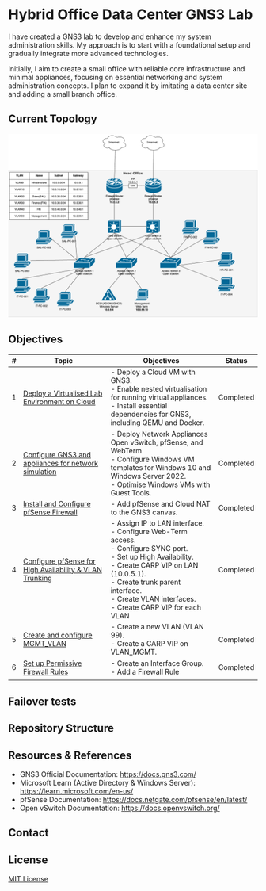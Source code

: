 # Hybrid Office Data Center GNS3 Lab

I have created a GNS3 lab to develop and enhance my system administration skills. My approach is to start with a foundational setup and gradually integrate more advanced technologies.

Initially, I aim to create a small office with reliable core infrastructure and minimal appliances, focusing on essential networking and system administration concepts. I plan to expand it by imitating a data center site and adding a small branch office. 

## Current Topology

![Topology](images/topology.png)

## Objectives

| **#** | **Topic**                                                                               | Objectives                                                                                                                                                                                                                                                         | **Status** |
| ----- | --------------------------------------------------------------------------------------- | ------------------------------------------------------------------------------------------------------------------------------------------------------------------------------------------------------------------------------------------------------------------ | ---------- |
| 1     | [Deploy a Virtualised Lab Environment on Cloud](docs/01_environment_setup.md)           | - Deploy a Cloud VM with GNS3.<br>- Enable nested virtualisation for running virtual appliances.<br>- Install essential dependencies for GNS3, including QEMU and Docker.                                                                                          | Completed  |
| 2     | [Configure GNS3 and appliances for network simulation](docs/02_configure_gns3.md)       | - Deploy Network Appliances Open vSwitch, pfSense, and WebTerm<br>- Configure Windows VM templates for Windows 10 and Windows Server 2022.<br>- Optimise Windows VMs with Guest Tools.                                                                             | Completed  |
| 3     | [Install and Configure pfSense Firewall](docs/03_install_pfsense.md)                    | - Add pfSense and Cloud NAT to the GNS3 canvas.                                                                                                                                                                                                                    | Completed  |
| 4     | [Configure pfSense for High Availability & VLAN Trunking](docs/04_configure_pfsense.md) | - Assign IP to LAN interface.<br>- Configure Web-Term access.<br>- Configure SYNC port.<br>- Set up High Availability.<br>- Create CARP VIP on LAN (10.0.5.1).<br>- Create trunk parent interface.<br>- Create VLAN interfaces.<br>- Create CARP VIP for each VLAN | Completed  |
| 5     | [Create and configure MGMT_VLAN](docs/05_configure_mgmt_vlan.md)                        | - Create a new VLAN (VLAN 99).<br>- Create a CARP VIP on VLAN_MGMT.                                                                                                                                                                                                | Completed  |
| 6     | [Set up Permissive Firewall Rules](docs/06_set_up_firewall_rules)                       | - Create an Interface Group.<br>- Add a Firewall Rule                                                                                                                                                                                                              | Completed  |
|       |                                                                                         |                                                                                                                                                                                                                                                                    |            |
## Failover tests

## Repository Structure


## Resources & References

* GNS3 Official Documentation: https://docs.gns3.com/
* Microsoft Learn (Active Directory & Windows Server): https://learn.microsoft.com/en-us/
* pfSense Documentation: https://docs.netgate.com/pfsense/en/latest/
* Open vSwitch Documentation: https://docs.openvswitch.org/

## Contact


## License

[MIT License](LICENSE)
